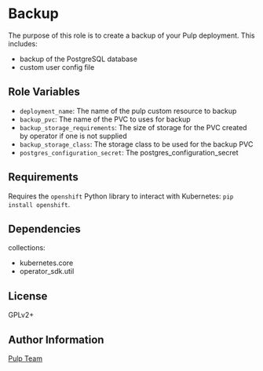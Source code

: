 Backup
========

The purpose of this role is to create a backup of your Pulp deployment.  This includes:
  - backup of the PostgreSQL database
  - custom user config file

Role Variables
--------------

* `deployment_name`: The name of the pulp custom resource to backup
* `backup_pvc`: The name of the PVC to uses for backup
* `backup_storage_requirements`: The size of storage for the PVC created by operator if one is not supplied
* `backup_storage_class`: The storage class to be used for the backup PVC
* `postgres_configuration_secret`: The postgres_configuration_secret

Requirements
------------

Requires the `openshift` Python library to interact with Kubernetes: `pip install openshift`.

Dependencies
------------

collections:

  - kubernetes.core
  - operator_sdk.util

License
-------

GPLv2+

Author Information
------------------

[Pulp Team](https://pulpproject.org/)
